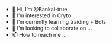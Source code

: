 - 👋 Hi, I’m @Bankai-true
- 👀 I’m interested in Cryto
- 🌱 I’m currently learning traiding + Bots 
- 💞️ I’m looking to collaborate on ...
- 📫 How to reach me ...

<!---
Bankai-true/Bankai-true is a ✨ special ✨ repository because its `README.md` (this file) appears on your GitHub profile.
You can click the Preview link to take a look at your changes.
--->
